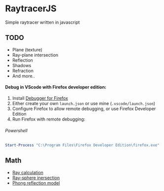 # RaytracerJS
Simple raytracer written in javascript

## TODO
- Plane (texture)
- Ray-plane intersection
- Reflection
- Shadows
- Refraction
- And more.. 
#### Debug in VScode with Firefox developer edition: 
1. Install [Debugger for Firefox](https://marketplace.visualstudio.com/items?itemName=firefox-devtools.vscode-firefox-debug)
2. Either create your own `launch.json` or use mine (`.vscode/launch.json`)
3. Configure Firefox to allow remote debugging, or use Firefox Developer Edition
4. Run Firefox with remote debugging:
###### Powershell
```powershell
Start-Process "C:\Program Files\Firefox Developer Edition\firefox.exe" -ArgumentList "-start-debugger-server"
```

## Math
* [Ray calculation](https://en.wikipedia.org/wiki/Ray_tracing_(graphics)#Calculate_rays_for_rectangular_viewport)
* [Ray-sphere inersection](https://en.wikipedia.org/wiki/Ray_tracing_(graphics)#Example)
* [Phong reflection model](https://en.wikipedia.org/wiki/Phong_reflection_model)